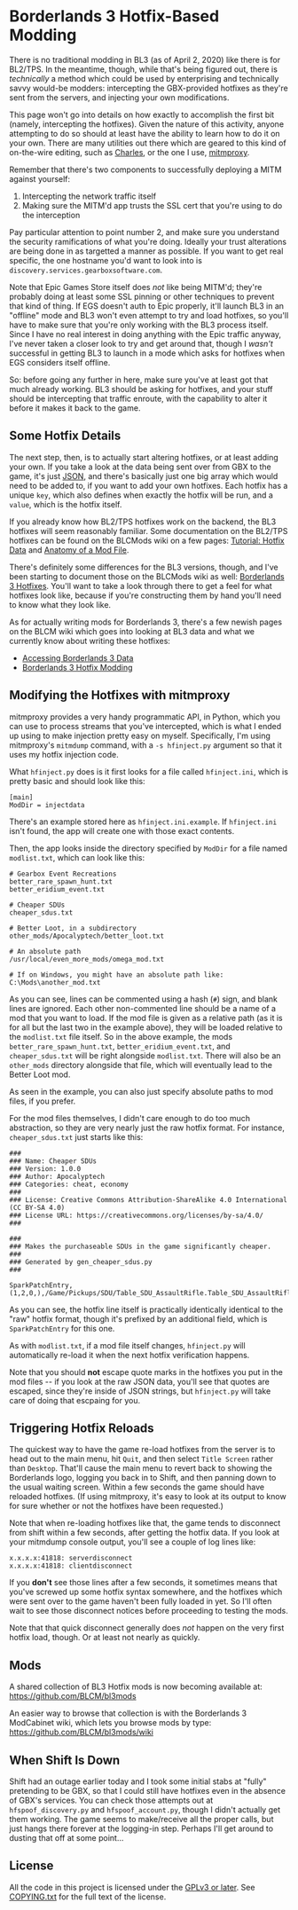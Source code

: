 Borderlands 3 Hotfix-Based Modding
==================================

There is no traditional modding in BL3 (as of April 2, 2020) like there
is for BL2/TPS.  In the meantime, though, while that's being figured out,
there is *technically* a method which could be used by enterprising and
technically savvy would-be modders: intercepting the GBX-provided
hotfixes as they're sent from the servers, and injecting your own
modifications.

This page won't go into details on how exactly to accomplish the first
bit (namely, intercepting the hotfixes).  Given the nature of this
activity, anyone attempting to do so should at least have the ability
to learn how to do it on your own.  There are many utilities out there
which are geared to this kind of on-the-wire editing, such as
[Charles](https://www.charlesproxy.com/), or the one I use,
[mitmproxy](https://mitmproxy.org/).

Remember that there's two components to successfully deploying a
MITM against yourself:

1. Intercepting the network traffic itself
2. Making sure the MITM'd app trusts the SSL cert that you're using
   to do the interception

Pay particular attention to point number 2, and make sure you
understand the security ramifications of what you're doing.  Ideally
your trust alterations are being done in as targetted a manner as
possible.  If you want to get real specific, the one hostname you'd
want to look into is `discovery.services.gearboxsoftware.com`.

Note that Epic Games Store itself does *not* like being MITM'd; they're
probably doing at least some SSL pinning or other techniques to prevent
that kind of thing.  If EGS doesn't auth to Epic properly, it'll launch
BL3 in an "offline" mode and BL3 won't even attempt to try and load
hotfixes, so you'll have to make sure that you're only working with the
BL3 process itself.  Since I have no real interest in doing anything
with the Epic traffic anyway, I've never taken a closer look to try and
get around that, though I *wasn't* successful in getting BL3 to launch
in a mode which asks for hotfixes when EGS considers itself offline.

So: before going any further in here, make sure you've at least got
that much already working.  BL3 should be asking for hotfixes, and
your stuff should be intercepting that traffic enroute, with the
capability to alter it before it makes it back to the game.

Some Hotfix Details
-------------------

The next step, then, is to actually start altering hotfixes, or
at least adding your own.  If you take a look at the data being
sent over from GBX to the game, it's just
[JSON](https://en.wikipedia.org/wiki/JSON), and there's basically
just one big array which would need to be added to, if you want
to add your own hotfixes.  Each hotfix has a unique `key`, which
also defines when exactly the hotfix will be run, and a `value`,
which is the hotfix itself.

If you already know how BL2/TPS hotfixes work on the backend,
the BL3 hotfixes will seem reasonably familiar.  Some documentation
on the BL2/TPS hotfixes can be found on the BLCMods wiki on a
few pages: [Tutorial: Hotfix Data](https://github.com/BLCM/BLCMods/wiki/Tutorial:-Hotfix-Data#internal-structure)
and [Anatomy of a Mod File](https://github.com/BLCM/BLCMods/wiki/Anatomy-of-a-Mod-File#hotfixes).

There's definitely some differences for the BL3 versions, though,
and I've been starting to document those on the BLCMods wiki as
well: [Borderlands 3 Hotfixes](https://github.com/BLCM/BLCMods/wiki/Borderlands-3-Hotfixes).
You'll want to take a look through there to get a feel for what
hotfixes look like, because if you're constructing them by hand
you'll need to know what they look like.

As for actually writing mods for Borderlands 3, there's a few
newish pages on the BLCM wiki which goes into looking at BL3
data and what we currently know about writing these hotfixes:

 - [Accessing Borderlands 3 Data](https://github.com/BLCM/BLCMods/wiki/Accessing-Borderlands-3-Data)
 - [Borderlands 3 Hotfix Modding](https://github.com/BLCM/BLCMods/wiki/Borderlands-3-Hotfix-Modding)

Modifying the Hotfixes with mitmproxy
-------------------------------------

mitmproxy provides a very handy programmatic API, in Python, which
you can use to process streams that you've intercepted, which is
what I ended up using to make injection pretty easy on myself.
Specifically, I'm using mitmproxy's `mitmdump` command, with a
`-s hfinject.py` argument so that it uses my hotfix injection code.

What `hfinject.py` does is it first looks for a file called
`hfinject.ini`, which is pretty basic and should look like this:

    [main]
    ModDir = injectdata

There's an example stored here as `hfinject.ini.example`.  If
`hfinject.ini` isn't found, the app will create one with those
exact contents.

Then, the app looks inside the directory specified by `ModDir`
for a file named `modlist.txt`, which can look like this:

    # Gearbox Event Recreations
    better_rare_spawn_hunt.txt
    better_eridium_event.txt

    # Cheaper SDUs
    cheaper_sdus.txt

    # Better Loot, in a subdirectory
    other_mods/Apocalyptech/better_loot.txt

    # An absolute path
    /usr/local/even_more_mods/omega_mod.txt

    # If on Windows, you might have an absolute path like:
    C:\Mods\another_mod.txt

As you can see, lines can be commented using a hash (`#`) sign,
and blank lines are ignored.  Each other non-commented line
should be a name of a mod that you want to load.  If the mod
file is given as a relative path (as it is for all but the last
two in the example above), they will be loaded relative to the
`modlist.txt` file itself.  So in the above example, the mods
`better_rare_spawn_hunt.txt`, `better_eridium_event.txt`, and
`cheaper_sdus.txt` will be right alongside `modlist.txt`.  There
will also be an `other_mods` directory alongside that file,
which will eventually lead to the Better Loot mod.

As seen in the example, you can also just specify absolute paths
to mod files, if you prefer.

For the mod files themselves, I didn't care enough to do too
much abstraction, so they are very nearly just the raw hotfix
format.  For instance, `cheaper_sdus.txt` just starts like this:

    ###
    ### Name: Cheaper SDUs
    ### Version: 1.0.0
    ### Author: Apocalyptech
    ### Categories: cheat, economy
    ###
    ### License: Creative Commons Attribution-ShareAlike 4.0 International (CC BY-SA 4.0)
    ### License URL: https://creativecommons.org/licenses/by-sa/4.0/
    ###

    ###
    ### Makes the purchaseable SDUs in the game significantly cheaper.
    ###
    ### Generated by gen_cheaper_sdus.py
    ###

    SparkPatchEntry,(1,2,0,),/Game/Pickups/SDU/Table_SDU_AssaultRifle.Table_SDU_AssaultRifle,Lv1,SDUPrice,0,,500

As you can see, the hotfix line itself is practically identically
identical to the "raw" hotfix format, though it's prefixed by
an additional field, which is `SparkPatchEntry` for this one.

As with `modlist.txt`, if a mod file itself changes, `hfinject.py`
will automatically re-load it when the next hotfix verification
happens.

Note that you should **not** escape quote marks in the hotfixes
you put in the mod files -- if you look at the raw JSON data,
you'll see that quotes are escaped, since they're inside of
JSON strings, but `hfinject.py` will take care of doing that
escpaing for you.

Triggering Hotfix Reloads
-------------------------

The quickest way to have the game re-load hotfixes from the server
is to head out to the main menu, hit `Quit`, and then select
`Title Screen` rather than `Desktop`.  That'll cause the main
menu to revert back to showing the Borderlands logo, logging you
back in to Shift, and then panning down to the usual waiting screen.
Within a few seconds the game should have reloaded hotfixes.
(If using mitmproxy, it's easy to look at its output to know for
sure whether or not the hotfixes have been requested.)

Note that when re-loading hotfixes like that, the game tends to
disconnect from shift within a few seconds, after getting the
hotfix data.  If you look at your mitmdump console output, you'll
see a couple of log lines like:

    x.x.x.x:41818: serverdisconnect
    x.x.x.x:41818: clientdisconnect

If you **don't** see those lines after a few seconds, it
sometimes means that you've screwed up some hotfix syntax
somewhere, and the hotfixes which were sent over to the game
haven't been fully loaded in yet.  So I'll often wait to see
those disconnect notices before proceeding to testing the mods.

Note that that quick disconnect generally does *not* happen
on the very first hotfix load, though.  Or at least not nearly
as quickly.

Mods
----

A shared collection of BL3 Hotfix mods is now becoming available
at: https://github.com/BLCM/bl3mods

An easier way to browse that collection is with the Borderlands 3
ModCabinet wiki, which lets you browse mods by type:
https://github.com/BLCM/bl3mods/wiki

When Shift Is Down
------------------

Shift had an outage earlier today and I took some initial stabs at
"fully" pretending to be GBX, so that I could still have hotfixes even
in the absence of GBX's services.  You can check those attempts out
at `hfspoof_discovery.py` and `hfspoof_account.py`, though I didn't
actually get them working.  The game seems to make/receive all the
proper calls, but just hangs there forever at the logging-in step.
Perhaps I'll get around to dusting that off at some point...

License
-------

All the code in this project is licensed under the
[GPLv3 or later](https://www.gnu.org/licenses/quick-guide-gplv3.html).
See [COPYING.txt](COPYING.txt) for the full text of the license.

